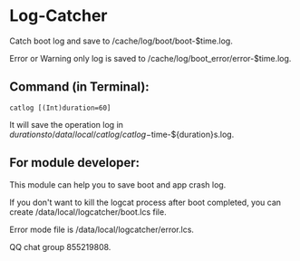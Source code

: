 # Log-Catcher

Catch boot log and save to /cache/log/boot/boot-$time.log.

Error or Warning only log is saved to /cache/log/boot_error/error-$time.log.

## Command (in Terminal):

```
catlog [(Int)duration=60]
```

It will save the operation log in ${duration}s to /data/local/catlog/catlog-$time-${duration}s.log.

## For module developer:

This module can help you to save boot and app crash log.

If you don't want to kill the logcat process after boot completed, you can create /data/local/logcatcher/boot.lcs file.

Error mode file is /data/local/logcatcher/error.lcs.

QQ chat group 855219808.
